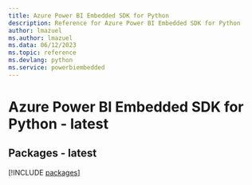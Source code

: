 ```yaml
---
title: Azure Power BI Embedded SDK for Python
description: Reference for Azure Power BI Embedded SDK for Python
author: lmazuel
ms.author: lmazuel
ms.data: 06/12/2023
ms.topic: reference
ms.devlang: python
ms.service: powerbiembedded
---
```

# Azure Power BI Embedded SDK for Python - latest
## Packages - latest
[!INCLUDE [packages](power-bi-embedded-index.md)]